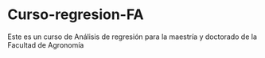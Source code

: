 # Curso-regresion-FA
Este es un curso de Análisis de regresión para la maestría y doctorado de la Facultad de Agronomía
